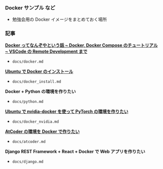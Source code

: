 ### Docker サンプル など

- 勉強会用の Docker イメージをまとめておく場所

### 記事

[**Docker ってなんぞやという話 ~ Docker, Docker Compose のチュートリアル ~ VSCode の Remote Development まで**](https://qiita.com/tf63/items/684fe4b818ecd715aed9)

- `docs/docker.md`

[**Ubuntu で Docker のインストール**](https://qiita.com/tf63/items/c21549ba44224722f301)

- `docs/docker_install.md`

**Docker + Python の環境を作りたい**

- `docs/python.md`

[**Ubuntu で nvidia-docker を使って PyTorch の環境を作りたい**](https://qiita.com/tf63/items/618f192a810c28e4d2b7)

- `docs/docker_nvidia.md`

[**AtCoder の環境を Docker で作りたい**](https://qiita.com/tf63/items/c93c6f24d73599e637d8)

- `docs/atcoder.md`

**Django REST Framework + React + Docker で Web アプリを作りたい**

- `docs/django.md`
